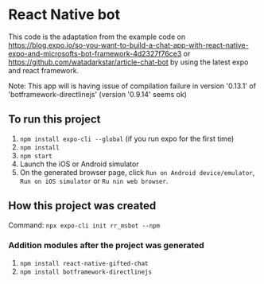 # React Native bot

This code is the adaptation from the example code on https://blog.expo.io/so-you-want-to-build-a-chat-app-with-react-native-expo-and-microsofts-bot-framework-4d2327f76ce3 or https://github.com/watadarkstar/article-chat-bot by using the latest expo and react framework.

Note: This app will is having issue of compilation failure in version '0.13.1' of 'botframework-directlinejs' (version '0.9.14' seems ok)

## To run this project
1. `npm install expo-cli --global` (if you run expo for the first time)
2. `npm install`
3. `npm start`
4. Launch the iOS or Android simulator
5. On the generated browser page, click `Run on Android device/emulator`, `Run on iOS simulator` or `Ru nin web browser`.

## How this project was created

Command: `npx expo-cli init rr_msbot --npm`

### Addition modules after the project was generated
1. `npm install react-native-gifted-chat`
2. `npm install botframework-directlinejs`
